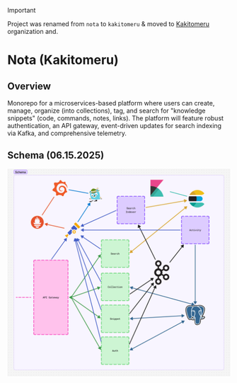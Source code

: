 > [!IMPORTANT]
> Project was renamed from `nota` to `kakitomeru` & moved to [Kakitomeru](https://github.com/kakitomeru/kakitomeru) organization and.

# Nota (Kakitomeru)

## Overview

Monorepo for a microservices-based platform where users can create, manage, organize (into collections), tag, and search for "knowledge snippets" (code, commands, notes, links). The platform will feature robust authentication, an API gateway, event-driven updates for search indexing via Kafka, and comprehensive telemetry.

## Schema (06.15.2025)

![schema](./preview.jpg)